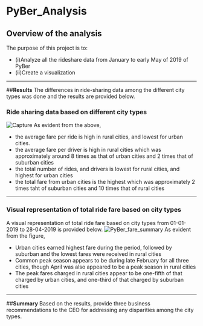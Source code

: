 # PyBer_Analysis
 
## **Overview of the analysis**
The purpose of this project is to:
-    (i)Analyze all the rideshare data from January to early May of 2019 of PyBer 
-   (ii)Create a  visualization

---
##**Results**
The differences in ride-sharing data among the different city types was done and the results are provided below.

### **Ride sharing data based on different city types**

![Capture](https://user-images.githubusercontent.com/89427676/135764864-52e43db7-e231-4606-8434-dc57b1c2e70e.PNG)
As evident from the above, 
- the average fare per ride is high in rural cities, and lowest for urban cities.
- the average fare per driver is high in rural cities which was approximately around 8 times as that of urban cities and 2 times that of suburban cities
- the total number of rides, and drivers is lowest for rural cities, and highest for urban cities
- the total fare from urban cities is the highest which was approximately 2 times taht of suburban cities and 10 times that of rural cities
---
### **Visual representation of total ride fare based on city types**

A visual representation of total ride fare based on city types from 01-01-2019 to 28-04-2019 is provided below.
![PyBer_fare_summary](https://user-images.githubusercontent.com/89427676/135764633-d1646ea7-09b4-45ff-9e8f-ee8076e9cb81.png)
As evident from the figure,
- Urban cities earned highest fare during the period, followed by suburban and the lowest fares were      received in rural cities
- Common peak season appears to be during late February for all three cities, though April was also appeared to be a peak season in rural cities
- The peak fares charged in rural cities appear to be one-fifth of that charged by urban cities, and one-third of that charged by suburban cities
---
##**Summary**
Based on the results, provide three business recommendations to the CEO for addressing any disparities among the city types.
